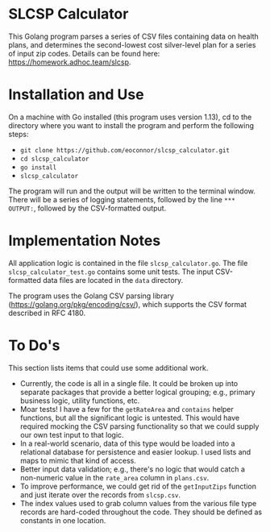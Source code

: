 # SLCSP Calculator

This Golang program parses a series of CSV files containing data on health plans, and determines the second-lowest cost silver-level plan for a series of input zip codes. Details can be found here: https://homework.adhoc.team/slcsp.

# Installation and Use

On a machine with Go installed (this program uses version 1.13), cd to the directory where you want to install the program and perform the following steps:

- `git clone https://github.com/eoconnor/slcsp_calculator.git`
- `cd slcsp_calculator`
- `go install`
- `slcsp_calculator`

The program will run and the output will be written to the terminal window. There will be a series of logging statements, followed by the line `*** OUTPUT:`, followed by the CSV-formatted output.

# Implementation Notes

All application logic is contained in the file `slcsp_calculator.go`. The file `slcsp_calculator_test.go` contains some unit tests. The input CSV-formatted data files are located in the `data` directory.

The program uses the Golang CSV parsing library (https://golang.org/pkg/encoding/csv/), which supports the CSV format described in RFC 4180.

# To Do's

This section lists items that could use some additional work.

- Currently, the code is all in a single file. It could be broken up into separate packages that provide a better logical grouping; e.g., primary business logic, utility functions, etc.
- Moar tests! I have a few for the `getRateArea` and `contains` helper functions, but all the significant logic is untested. This would have required mocking the CSV parsing functionality so that we could supply our own test input to that logic.
- In a real-world scenario, data of this type would be loaded into a relational database for persistence and easier lookup. I used lists and maps to mimic that kind of access.
- Better input data validation; e.g., there's no logic that would catch a non-numeric value in the `rate_area` column in `plans.csv`.
- To improve performance, we could get rid of the `getInputZips` function and just iterate over the records from `slcsp.csv`.
- The index values used to grab column values from the various file type records are hard-coded throughout the code. They should be defined as constants in one location.
